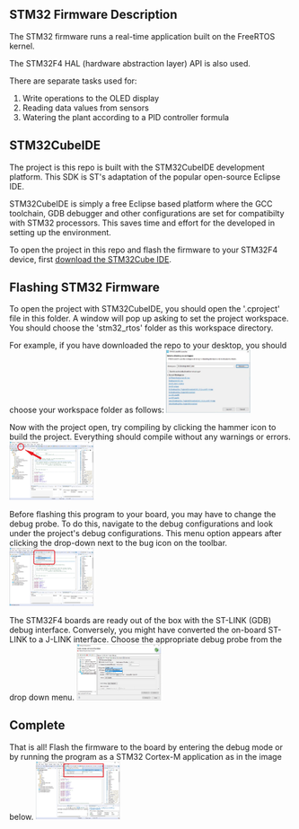 ## STM32 Firmware Description

The STM32 firmware runs a real-time application built on the FreeRTOS kernel. 

The STM32F4 HAL (hardware abstraction layer) API is also used.

There are separate tasks used for: 
1. Write operations to the OLED display
1. Reading data values from sensors
1. Watering the plant according to a PID controller formula

## STM32CubeIDE

The project is this repo is built with the STM32CubeIDE development platform. This SDK is ST's adaptation of the popular open-source Eclipse IDE. 

STM32CubeIDE is simply a free Eclipse based platform where the GCC toolchain, GDB debugger and other configurations are set for compatibilty with STM32 processors. This saves time and effort for the developed in setting up the environment.

To open the project in this repo and flash the firmware to your STM32F4 device, first [download the STM32Cube IDE](https://www.st.com/en/development-tools/stm32cubeide.html).

## Flashing STM32 Firmware

To open the project with STM32CubeIDE, you should open the '.cproject' file in this folder. A window will pop up asking to set the project workspace. You should choose the 'stm32_rtos' folder as this workspace directory.

For example, if you have downloaded the repo to your desktop, you should choose your workspace folder as follows:
<img src="../../images/stm32_proj_workspace.jpg" width="150" />

Now with the project open, try compiling by clicking the hammer icon to build the project. Everything should compile without any warnings or errors.
<img src="../../images/stm32_compile_proj.jpg" width="150" />

Before flashing this program to your board, you may have to change the debug probe. To do this, navigate to the debug configurations and look under the project's debug configurations. This menu option appears after clicking the drop-down next to the bug icon on the toolbar.
<img src="../../images/stm32_debug_config.jpg" width="150" />

The STM32F4 boards are ready out of the box with the ST-LINK (GDB) debug interface. Conversely, you might have converted the on-board ST-LINK to a J-LINK interface. Choose the appropriate debug probe from the drop down menu.
<img src="../../images/stm32_debug_probe.jpg" width="150" />

## Complete

That is all! Flash the firmware to the board by entering the debug mode or by running the program as a STM32 Cortex-M application as in the image below.
<img src="../../images/stm32_flash.jpg" width="150" />
